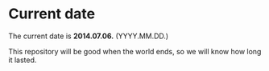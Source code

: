 # Current date

The current date is **2014.07.06.** (YYYY.MM.DD.)

This repository will be good when the world ends, so we will know how long it lasted.